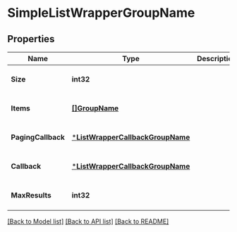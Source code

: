 # SimpleListWrapperGroupName

## Properties
Name | Type | Description | Notes
------------ | ------------- | ------------- | -------------
**Size** | **int32** |  | [optional] [default to null]
**Items** | [**[]GroupName**](GroupName.md) |  | [optional] [default to null]
**PagingCallback** | [***ListWrapperCallbackGroupName**](ListWrapperCallbackGroupName.md) |  | [optional] [default to null]
**Callback** | [***ListWrapperCallbackGroupName**](ListWrapperCallbackGroupName.md) |  | [optional] [default to null]
**MaxResults** | **int32** |  | [optional] [default to null]

[[Back to Model list]](../README.md#documentation-for-models) [[Back to API list]](../README.md#documentation-for-api-endpoints) [[Back to README]](../README.md)

